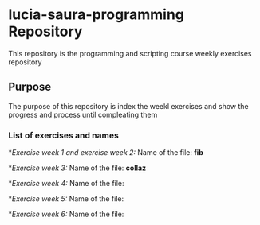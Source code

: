 # lucia-saura-programming Repository
This repository is the programming and scripting course weekly exercises repository

## Purpose
The purpose of this repository is index the weekl exercises and show the progress and process until compleating them

### List of exercises and names
*_Exercise week 1 and exercise week 2:_ 
Name of the file: __fib__

*_Exercise week 3:_
Name of the file: __collaz__

*_Exercise week 4:_
Name of the file: 

*_Exercise week 5:_
Name of the file:

*_Exercise week 6:_ 
Name of the file: 

